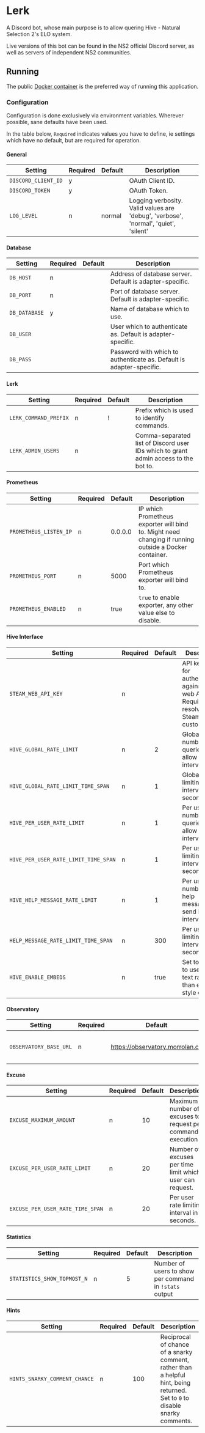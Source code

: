 # Lerk

A Discord bot, whose main purpose is to allow quering Hive - Natural Selection
2's ELO system.

Live versions of this bot can be found in the NS2 official Discord server, as
well as servers of independent NS2 communities.

## Running

The public [Docker container](https://hub.docker.com/r/lavode/lerk/) is the preferred way of running this application.

### Configuration

Configuration is done exclusively via environment variables. Wherever possible,
sane defaults have been used.

In the table below, `Required` indicates values you have to define, ie settings
which have no default, but are required for operation.

#### General

| Setting               | Required | Default | Description                                |
| --------------------- | -------- | ------- | ------------------------------------------ |
| `DISCORD_CLIENT_ID`   | y        |         | OAuth Client ID.                           |
| `DISCORD_TOKEN`       | y        |         | OAuth Token.                               |
| `LOG_LEVEL`           | n        | normal  | Logging verbosity. Valid values are 'debug', 'verbose', 'normal', 'quiet', 'silent' |

#### Database

| Setting       | Required | Default   | Description                                                          |
| ------------- | -------- | --------- | -------------------------------------------------------------------- |
| `DB_HOST`     | n        |           | Address of database server. Default is adapter-specific.             |
| `DB_PORT`     | n        |           | Port of database server. Default is adapter-specific.                |
| `DB_DATABASE` | y        |           | Name of database which to use.                                       |
| `DB_USER`     |          |           | User which to authenticate as. Default is adapter-specific.          |
| `DB_PASS`     |          |           | Password with which to authenticate as. Default is adapter-specific. |

#### Lerk

| Setting               | Required | Default | Description                                |
| --------------------- | -------- | ------- | ------------------------------------------ |
| `LERK_COMMAND_PREFIX` | n        | !       | Prefix which is used to identify commands. |
| `LERK_ADMIN_USERS`    | n        |         | Comma-separated list of Discord user IDs which to grant admin access to the bot to. |

#### Prometheus

| Setting                | Required | Default | Description                                                 |
| ---------------------- | -------- | ------- | ----------------------------------------------------------- |
| `PROMETHEUS_LISTEN_IP` | n        | 0.0.0.0 | IP which Prometheus exporter will bind to. Might need changing if running outside a Docker container. |
| `PROMETHEUS_PORT`      | n        | 5000    | Port which Prometheus exporter will bind to.                |
| `PROMETHEUS_ENABLED`   | n        | true    | `true` to enable exporter, any other value else to disable. |

#### Hive Interface

| Setting                              | Required | Default | Description                                                 |
| ------------------------------------ | -------- | ------- | ----------------------------------------------------------- |
| `STEAM_WEB_API_KEY`                  | n        |         | API key to use for authentication against Steam web API. Required for resolving of Steam custom URLs. |
| `HIVE_GLOBAL_RATE_LIMIT`             | n        | 2       | Global number of queries to allow in interval.   |
| `HIVE_GLOBAL_RATE_LIMIT_TIME_SPAN`   | n        | 1       | Global rate limiting interval in seconds.        |
| `HIVE_PER_USER_RATE_LIMIT`           | n        | 1       | Per user number of queries to allow in interval. |
| `HIVE_PER_USER_RATE_LIMIT_TIME_SPAN` | n        | 1       | Per user rate limiting interval in seconds.      |
| `HIVE_HELP_MESSAGE_RATE_LIMIT`       | n        | 1       | Per user number of help messages to send in interval. |
| `HELP_MESSAGE_RATE_LIMIT_TIME_SPAN`  | n        | 300     | Per user rate limiting interval in seconds.      |
| `HIVE_ENABLE_EMBEDS`                 | n        | true    | Set to `false` to use plain-text rather than embed-style output. |

#### Observatory

| Setting                | Required | Default                         | Description                       |
| -----------------------| -------- | ------------------------------- | --------------------------------- |
| `OBSERVATORY_BASE_URL` | n        | https://observatory.morrolan.ch | Base URL of observatory instance. |

#### Excuse

| Setting                          | Required | Default | Description                                                |
| -------------------------------- | -------- | ------- | ---------------------------------------------------------- |
| `EXCUSE_MAXIMUM_AMOUNT`          | n        | 10      | Maximum number of excuses to request per command execution |
| `EXCUSE_PER_USER_RATE_LIMIT`     | n        | 20      | Number of excuses per time limit which user can request.   |
| `EXCUSE_PER_USER_RATE_TIME_SPAN` | n        | 20      | Per user rate limiting interval in seconds.                |

#### Statistics

| Setting                          | Required | Default | Description                                            |
| -------------------------------- | -------- | ------- | ------------------------------------------------------ |
| `STATISTICS_SHOW_TOPMOST_N`      | n        | 5       | Number of users to show per command in `!stats` output |

#### Hints

| Setting                       | Required | Default | Description                                            |
| ----------------------------- | -------- | ------- | ------------------------------------------------------ |
| `HINTS_SNARKY_COMMENT_CHANCE` | n        | 100     | Reciprocal of chance of a snarky comment, rather than a helpful hint, being returned. Set to `0` to disable snarky comments. |
